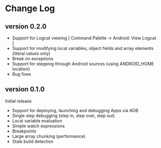 # Change Log

## version 0.2.0
* Support for Logcat viewing [ Command Palette -> Android: View Logcat ]
* Support for modifying local variables, object fields and array elements (literal values only)
* Break on exceptions
* Support for stepping through Android sources (using ANDROID_HOME location)
* Bug fixes

## version 0.1.0
Initial release  
* Support for deploying, launching and debugging Apps via ADB
* Single step debugging (step in, step over, step out)
* Local variable evaluation
* Simple watch expressions
* Breakpoints
* Large array chunking (performance)
* Stale build detection